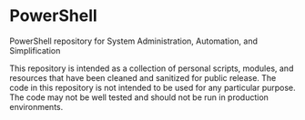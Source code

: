 # PowerShell
PowerShell repository for System Administration, Automation, and Simplification

This repository is intended as a collection of personal scripts, modules, and resources that have been cleaned and sanitized for public release. The code in this repository is not intended to be used for any particular purpose. The code may not be well tested and should not be run in production environments.

